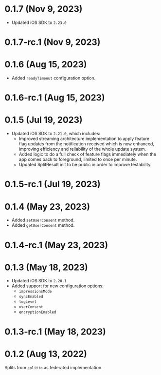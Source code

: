 # 0.1.7 (Nov 9, 2023)

* Updated iOS SDK to `2.23.0`

# 0.1.7-rc.1 (Nov 9, 2023)

# 0.1.6 (Aug 15, 2023)

* Added `readyTimeout` configuration option.

# 0.1.6-rc.1 (Aug 15, 2023)

# 0.1.5 (Jul 19, 2023)

* Updated iOS SDK to `2.21.0`, which includes:
  * Improved streaming architecture implementation to apply feature flag updates from the notification received which is now enhanced, improving efficiency and reliability of the whole update system.
  * Added logic to do a full check of feature flags immediately when the app comes back to foreground, limited to once per minute.
  * Updated SplitResult init to be public in order to improve testability.

# 0.1.5-rc.1 (Jul 19, 2023)

# 0.1.4 (May 23, 2023)

* Added `setUserConsent` method.
* Added `getUserConsent` method.

# 0.1.4-rc.1 (May 23, 2023)

# 0.1.3 (May 18, 2023)
* Updated iOS SDK to `2.20.1`
* Added support for new configuration options:
  * `impressionsMode`
  * `syncEnabled`
  * `logLevel`
  * `userConsent`
  * `encryptionEnabled`

# 0.1.3-rc.1 (May 18, 2023)

# 0.1.2 (Aug 13, 2022)

Splits from `splitio` as federated implementation.
